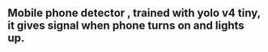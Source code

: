 ## Mobile phone detector , trained with yolo v4 tiny, it gives signal when phone turns on and lights up.
